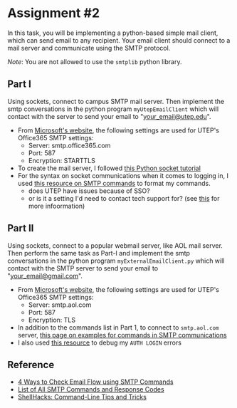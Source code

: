 # Assignment #2

In this task, you will be implementing a python-based simple mail client, which can send email to any recipient. Your email client should connect to a mail server and communicate using the SMTP protocol.

_Note_: You are not allowed to use the `smtplib` python library.

## Part I
Using sockets, connect to campus SMTP mail server. Then implement the smtp conversations in the python program `myUtepEmailClient` which will contact with the server to send your email to "your_email@utep.edu". 
- From [Microsoft's website](https://support.microsoft.com/en-us/office/pop-and-imap-email-settings-for-outlook-8361e398-8af4-4e97-b147-6c6c4ac95353?ui=en-us&rs=en-us&ad=us), the following settings are used for UTEP's Office365 SMTP settings:
    - Server: smtp.office365.com
    - Port: 587
    - Encryption: STARTTLS
- To create the mail server, I followed [this Python socket tutorial](https://realpython.com/python-sockets/)
- For the syntax on socket communications when it comes to logging in, I used [this resource on SMTP commands](https://blog.mailtrap.io/smtp-commands-and-responses/) to format my commands.
    - does UTEP have issues because of SSO?
    - or is it a setting I'd need to contact tech support for? (see [this](https://docs.microsoft.com/en-us/exchange/clients-and-mobile-in-exchange-online/authenticated-client-smtp-submission) for more infoormation)

## Part II
Using sockets, connect to a popular webmail server, like AOL mail server. Then perform the same task as Part-I and implement the smtp conversations in the python program `myExternalEmailClient.py` which will contact with the SMTP server to send your email to "your_email@gmail.com".
- From [Microsoft's website](https://support.microsoft.com/en-us/office/pop-and-imap-email-settings-for-outlook-8361e398-8af4-4e97-b147-6c6c4ac95353?ui=en-us&rs=en-us&ad=us), the following settings are used for UTEP's Office365 SMTP settings:
    - Server: smtp.aol.com
    - Port: 587
    - Encryption: TLS
- In addition to the commands list in Part 1, to connect to `smtp.aol.com` server, [this page on examples for commands in SMTP communications](http://shareviewsnative.blogspot.com/2012/10/501-551-heloehlo-requires-domain-address.html)
- I also used [this resource](https://www.samlogic.net/articles/smtp-commands-reference.htm) to debug my `AUTH LOGIN` errors

## Reference
- [4 Ways to Check Email Flow using SMTP Commands](https://medium.com/@david07russel/4-ways-to-check-email-flow-using-smtp-commands-caee57a8e68e)
- [List of All SMTP Commands and Response Codes](https://blog.mailtrap.io/smtp-commands-and-responses/)
- [ShellHacks: Command-Line Tips and Tricks](https://www.shellhacks.com/send-email-smtp-server-command-line/)
